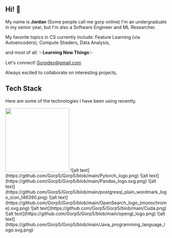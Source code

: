 ## Hi! 👋
My name is **Jordan** (Some people call me gorp online) I'm an undergraduate in my senior year, but I'm also a Software Engineer and ML Researcher.

My favorite topics in CS currently include:
Feature Learning (via Autoencoders),
Compute Shaders,
Data Analysis,

and most of all: ✨**Learning New Things**✨

Let's connect! Gorpdev@gmail.com

Always excited to collaborate on interesting projects,
## Tech Stack
Here are some of the technologies I have been using recently.

<img src="[/Gorp5/Python_logo_and_wordmark.svg.png]" width="200" height="200">
![alt text](https://github.com/Gorp5/Gorp5/blob/main/Pytorch_logo.png)
![alt text](https://github.com/Gorp5/Gorp5/blob/main/Pandas_logo.svg.png)
![alt text](https://github.com/Gorp5/Gorp5/blob/main/postgresql_plain_wordmark_logo_icon_146390.png)
![alt text](https://github.com/Gorp5/Gorp5/blob/main/OpenSearch_logo_(monochrome).svg.png)
![alt text](https://github.com/Gorp5/Gorp5/blob/main/Cuda.png)
![alt text](https://github.com/Gorp5/Gorp5/blob/main/opengl_logo.png)
![alt text](https://github.com/Gorp5/Gorp5/blob/main/Java_programming_language_logo.svg.png)


<!--
**Gorp5/Gorp5** is a ✨ _special_ ✨ repository because its `README.md` (this file) appears on your GitHub profile.

Here are some ideas to get you started:

- 🔭 I’m currently working on ...
- 🌱 I’m currently learning ...
- 👯 I’m looking to collaborate on ...
- 🤔 I’m looking for help with ...
- 💬 Ask me about ...
- 📫 How to reach me: ...
- 😄 Pronouns: ...
- ⚡ Fun fact: ...
-->
